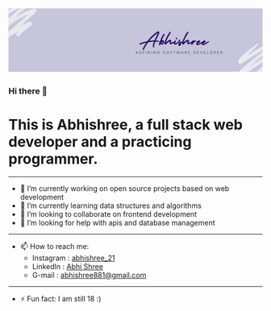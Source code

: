 [![Header](icon.png)](https://www.linkedin.com/in/abhi-shree-451394201)
---
### Hi there 👋
# This is Abhishree, a full stack web developer and a practicing programmer.

<!--
**Abhishree881/Abhishree881** is a ✨ _special_ ✨ repository because its `README.md` (this file) appears on your GitHub profile.

Here are some ideas to get you started:
-->
---
- 🔭 I’m currently working on open source projects based on web development
- 🌱 I’m currently learning data structures and algorithms
- 👯 I’m looking to collaborate on frontend development
- 🤔 I’m looking for help with apis and database management
---
- 📫 How to reach me:
   - Instagram : [abhishree_21](https://www.instagram.com/abhishree_21/)
   - LinkedIn : [Abhi Shree](https://www.linkedicom/in/abhi-shree-451394201)
   - G-mail : abhishree881@gmail.com
---
- ⚡ Fun fact: I am still 18 :)

